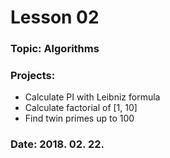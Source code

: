 # Lesson 02

### Topic: Algorithms

### Projects:
- Calculate PI with Leibniz formula
- Calculate factorial of [1, 10]
- Find twin primes up to 100

### Date: 2018. 02. 22.
